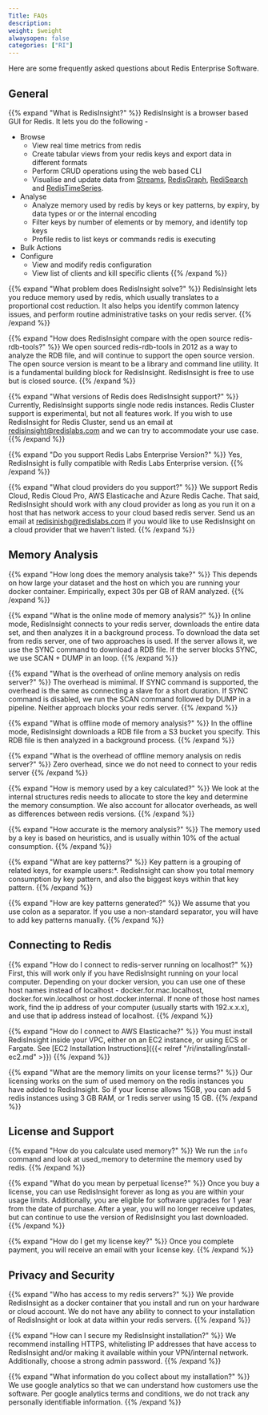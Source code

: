 ```yaml
---
Title: FAQs
description:
weight: $weight
alwaysopen: false
categories: ["RI"]
---
```

Here are some frequently asked questions about Redis Enterprise Software.

## General

{{% expand "What is RedisInsight?" %}}
RedisInsight is a browser based GUI for Redis. It lets you do the following -

- Browse
  - View real time metrics from redis
  - Create tabular views from your redis keys and export data in different formats
  - Perform CRUD operations using the web based CLI
  - Visualise and update data from [Streams](https://redis.io/commands#stream), [RedisGraph](redisgraph.io), [RediSearch](redisearch.io) and [RedisTimeSeries](redistimeseries.io).
- Analyse
  - Analyze memory used by redis by keys or key patterns, by expiry, by data types or or the internal encoding
  - Filter keys by number of elements or by memory, and identify top keys
  - Profile redis to list keys or commands redis is executing
- Bulk Actions
- Configure
  - View and modify redis configuration
  - View list of clients and kill specific clients
{{% /expand %}}

{{% expand "What problem does RedisInsight solve?" %}}
RedisInsight lets you reduce memory used by redis, which usually translates to a proportional cost reduction. It also helps you identify common latency issues, and perform routine administrative tasks on your redis server.
{{% /expand %}}

{{% expand "How does RedisInsight compare with the open source redis-rdb-tools?" %}}
We open sourced redis-rdb-tools in 2012 as a way to analyze the RDB file, and will continue to support the open source version. The open source version is meant to be a library and command line utility. It is a fundamental building block for RedisInsight. RedisInsight is free to use but is closed source.
{{% /expand %}}

{{% expand "What versions of Redis does RedisInsight support?" %}}
Currently, RedisInsight supports single node redis instances. Redis Cluster support is experimental, but not all features work. If you wish to use RedisInsight for Redis Cluster, send us an email at redisinsight@redislabs.com and we can try to accommodate your use case.
{{% /expand %}}

{{% expand "Do you support Redis Labs Enterprise Version?" %}}
Yes, RedisInsight is fully compatible with Redis Labs Enterprise version.
{{% /expand %}}

{{% expand "What cloud providers do you support?" %}}
We support Redis Cloud, Redis Cloud Pro, AWS Elasticache and Azure Redis Cache. That said, RedisInsight should work with any cloud provider as long as you run it on a host that has network access to your cloud based redis server. Send us an email at redisinishg@redislabs.com if you would like to use RedisInsight on a cloud provider that we haven't listed.
{{% /expand %}}

## Memory Analysis

{{% expand "How long does the memory analysis take?" %}}
This depends on how large your dataset and the host on which you are running your docker container. Empirically, expect 30s per GB of RAM analyzed.
{{% /expand %}}

{{% expand "What is the online mode of memory analysis?" %}}
In online mode, RedisInsight connects to your redis server, downloads the entire data set, and then analyzes it in a background process. To download the data set from redis server, one of two approaches is used. If the server allows it, we use the SYNC command to download a RDB file. If the server blocks SYNC, we use SCAN + DUMP in an loop.
{{% /expand %}}

{{% expand "What is the overhead of online memory analysis on redis server?" %}}
The overhead is mimimal. If SYNC command is supported, the overhead is the same as connecting a slave for a short duration. If SYNC command is disabled, we run the  SCAN command followed by DUMP in a pipeline. Neither approach blocks your redis server.
{{% /expand %}}

{{% expand "What is offline mode of memory analysis?" %}}
In the offline mode, RedisInsight downloads a RDB file from a S3 bucket you specify. This RDB file is then analyzed in a background process.
{{% /expand %}}

{{% expand "What is the overhead of offline memory analysis on redis server?" %}}
Zero overhead, since we do not need to connect to your redis server
{{% /expand %}}

{{% expand "How is memory used by a key calculated?" %}}
We look at the internal structures redis needs to allocate to store the key and determine the memory consumption. We also account for allocator overheads, as well as differences between redis versions.
{{% /expand %}}

{{% expand "How accurate is the memory analysis?" %}}
The memory used by a key is based on heuristics, and is usually within 10% of the actual consumption.
{{% /expand %}}

{{% expand "What are key patterns?" %}}
Key pattern is a grouping of related keys, for example users:*. RedisInsight can show you total memory consumption by key pattern, and also the biggest keys within that key pattern.
{{% /expand %}}

{{% expand "How are key patterns generated?" %}}
We assume that you use colon as a separator. If you use a non-standard separator, you will have to add key patterns manually.
{{% /expand %}}

## Connecting to Redis

{{% expand "How do I connect to redis-server running on localhost?" %}}
First, this will work only if you have RedisInsight running on your local computer. Depending on your docker version, you can use one of these host names instead of localhost - docker.for.mac.localhost, docker.for.win.localhost or host.docker.internal. If none of those host names work, find the ip address of your computer (usually starts with 192.x.x.x), and use that ip address instead of localhost.
{{% /expand %}}

{{% expand "How do I connect to AWS Elasticache?" %}}
You must install RedisInsight inside your VPC, either on an EC2 instance, or using ECS or Fargate. See [EC2 Installation Instructions]({{< relref "/ri/installing/install-ec2.md" >}})
{{% /expand %}}

{{% expand "What are the memory limits on your license terms?" %}}
Our licensing works on the sum of used memory on the redis instances you have added to RedisInsight. So if your license allows 15GB, you can add 5 redis instances using 3 GB RAM, or 1 redis server using 15 GB.
{{% /expand %}}

## License and Support

{{% expand "How do you calculate used memory?" %}}
We run the `info` command and look at used_memory to determine the memory used by redis.
{{% /expand %}}

{{% expand "What do you mean by perpetual license?" %}}
Once you buy a license, you can use RedisInsight forever as long as you are within your usage limits. Additionally, you are eligible for software upgrades for 1 year from the date of purchase. After a year, you will no longer receive updates, but can continue to use the version of RedisInsight you last downloaded.
{{% /expand %}}

{{% expand "How do I get my license key?" %}}
Once you complete payment, you will receive an email with your license key.
{{% /expand %}}

## Privacy and Security

{{% expand "Who has access to my redis servers?" %}}
We provide RedisInsight as a docker container that you install and run on your hardware or cloud account. We do not have any ability to connect to your installation of RedisInsight or look at data within your redis servers.
{{% /expand %}}

{{% expand "How can I secure my RedisInsight installation?" %}}
We recommend installing HTTPS, whitelisting IP addresses that have access to RedisInsight and/or making it available within your VPN/internal network. Additionally, choose a strong admin password.
{{% /expand %}}

{{% expand "What information do you collect about my installation?" %}}
We use google analytics so that we can understand how customers use the software. Per google analytics terms and conditions, we do not track any personally identifiable information.
{{% /expand %}}
